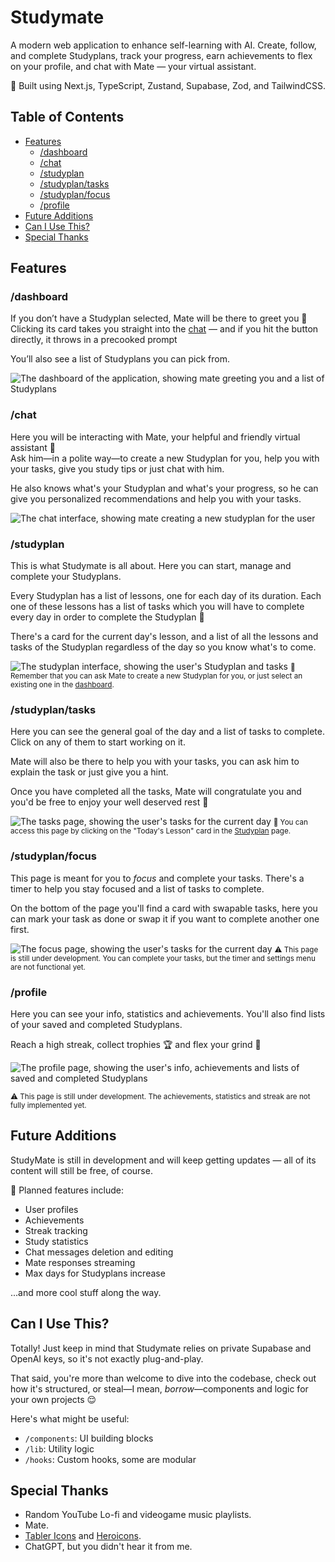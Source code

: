 # Studymate

A modern web application to enhance self-learning with AI. Create, follow, and complete Studyplans, track your progress, earn achievements to flex on your profile, and chat with Mate — your virtual assistant.

🚀 Built using Next.js, TypeScript, Zustand, Supabase, Zod, and TailwindCSS.


## Table of Contents

- [Features](#features)
    - [/dashboard](#dashboard)
    - [/chat](#chat)
    - [/studyplan](#studyplan)
    - [/studyplan/tasks](#studyplan/tasks)
    - [/studyplan/focus](#studyplan/focus)
    - [/profile](#profile)
- [Future Additions](#future-additions)
- [Can I Use This?](#can-i-use-this)
- [Special Thanks](#special-thanks)

## Features

### /dashboard
If you don’t have a Studyplan selected, Mate will be there to greet you 🤖<br>
Clicking its card takes you straight into the [chat](#chat) — and if you hit the button directly, it throws in a precooked prompt

You’ll also see a list of Studyplans you can pick from.

![The dashboard of the application, showing mate greeting you and a list of Studyplans](/public/screenshots/dashboard.webp)


### /chat
Here you will be interacting with Mate, your helpful and friendly virtual assistant 👾<br>
Ask him—in a polite way—to create a new Studyplan for you, help you with your tasks, give you study tips or just chat with him.

He also knows what's your Studyplan and what's your progress, so he can give you personalized recommendations and help you with your tasks.

![The chat interface, showing mate creating a new studyplan for the user](/public/screenshots/chat.webp)


### /studyplan
This is what Studymate is all about. Here you can start, manage and complete your Studyplans.

Every Studyplan has a list of lessons, one for each day of its duration.
Each one of these lessons has a list of tasks which you will have to complete every day in order to complete the Studyplan 🎉

There's a card for the current day's lesson, and a list of all the lessons and tasks of the Studyplan regardless of the day so you know what's to come.

![The studyplan interface, showing the user's Studyplan and tasks](/public/screenshots/studyplan.webp)
<small>📜 Remember that you can ask Mate to create a new Studyplan for you, or just select an existing one in the [dashboard](#dashboard).</small>


### /studyplan/tasks

Here you can see the general goal of the day and a list of tasks to complete. Click on any of them to start working on it.

Mate will also be there to help you with your tasks, you can ask him to explain the task or just give you a hint.

Once you have completed all the tasks, Mate will congratulate you and you'd be free to enjoy your well deserved rest 🎉

![The tasks page, showing the user's tasks for the current day](/public/screenshots/studyplan-tasks.webp)
<small>🎯 You can access this page by clicking on the "Today's Lesson" card in the [Studyplan](#studyplan) page.</small>

### /studyplan/focus

This page is meant for you to *focus* and complete your tasks. There's a timer to help you stay focused and a list of tasks to complete.

On the bottom of the page you'll find a card with swapable tasks, here you can mark your task as done or swap it if you want to complete another one first.


![The focus page, showing the user's tasks for the current day](/public/screenshots/focus.webp)
<small>⚠️ This page is still under development. You can complete your tasks, but the timer and settings menu are not functional yet.</small>


### /profile
Here you can see your info, statistics and achievements. You'll also find lists of your saved and completed Studyplans.

Reach a high streak, collect trophies 🏆 and flex your grind 💪

![The profile page, showing the user's info, achievements and lists of saved and completed Studyplans](/public/screenshots/profile.webp)

<small>⚠️ This page is still under development. The achievements, statistics and streak are not fully implemented yet.</small>


## Future Additions

StudyMate is still in development and will keep getting updates — all of its content will still be free, of course.

📃 Planned features include:
- User profiles
- Achievements
- Streak tracking
- Study statistics
- Chat messages deletion and editing
- Mate responses streaming
- Max days for Studyplans increase

...and more cool stuff along the way.


## Can I Use This?

Totally! Just keep in mind that Studymate relies on private Supabase and OpenAI keys, so it's not exactly plug-and-play.

That said, you're more than welcome to dive into the codebase, check out how it's structured, or steal—I mean, *borrow*—components and logic for your own projects 😌

Here's what might be useful:
- `/components`: UI building blocks  
- `/lib`: Utility logic  
- `/hooks`: Custom hooks, some are modular


## Special Thanks
- Random YouTube Lo-fi and videogame music playlists.
- Mate.
- [Tabler Icons](https://tabler.io/icons) and [Heroicons](https://heroicons.com).
- ChatGPT, but you didn't hear it from me.